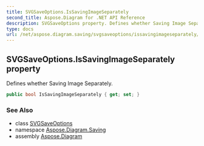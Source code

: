 ```yaml
---
title: SVGSaveOptions.IsSavingImageSeparately
second_title: Aspose.Diagram for .NET API Reference
description: SVGSaveOptions property. Defines whether Saving Image Separately
type: docs
url: /net/aspose.diagram.saving/svgsaveoptions/issavingimageseparately/
---
```

## SVGSaveOptions.IsSavingImageSeparately property

Defines whether Saving Image Separately.

```csharp
public bool IsSavingImageSeparately { get; set; }
```

### See Also

* class [SVGSaveOptions](../)
* namespace [Aspose.Diagram.Saving](../../svgsaveoptions/)
* assembly [Aspose.Diagram](../../../)


